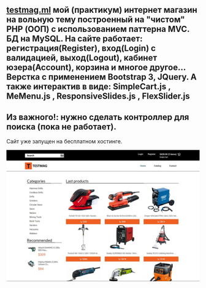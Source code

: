 [testmag.ml](http:/testmag.ml) мой (практикум) интернет магазин на вольную тему построенный на "чистом" PHP (ООП) с использованием паттерна MVC. БД на MySQL. На сайте работает: регистрация(Register), вход(Login) с валидацией, выход(Logout), кабинет юзера(Account), корзина и многое другое... Верстка с применением Bootstrap 3, JQuery. А также интерактив в виде: SimpleCart.js , MeMenu.js , ResponsiveSlides.js , FlexSlider.js 
------------------------------------------------------------------------------------------------------------------------------------------
Из важного!: нужно сделать контроллер для поиска (пока не работает).
------------------------------------------------------------------------------------------------------------------------------------------
Сайт уже запущен на бесплатном хостинге.

![alt text](https://github.com/MaksimSergeev/testmag/blob/master/testmag.JPG)

